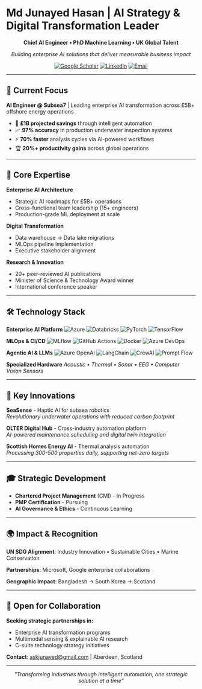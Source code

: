 # Md Junayed Hasan | AI Strategy & Digital Transformation Leader

<div align="center">

**Chief AI Engineer • PhD Machine Learning • UK Global Talent**

*Building enterprise AI solutions that deliver measurable business impact*

[![Google Scholar](https://img.shields.io/badge/Google%20Scholar-4285F4?style=for-the-badge&logo=google-scholar&logoColor=white)](https://scholar.google.com/citations?user=6dp1PZAAAAAJ&hl=en)
[![LinkedIn](https://img.shields.io/badge/LinkedIn-0077B5?style=for-the-badge&logo=linkedin&logoColor=white)](https://www.linkedin.com/in/mdjunayedhasan/)
[![Email](https://img.shields.io/badge/Email-D14836?style=for-the-badge&logo=gmail&logoColor=white)](mailto:askjunayed@gmail.com)


</div>

---

## 💼 Current Focus

**AI Engineer @ Subsea7** | Leading enterprise AI transformation across £5B+ offshore energy operations

- 🎯 **£1B projected savings** through intelligent automation
- 📈 **97% accuracy** in production underwater inspection systems  
- ⚡ **70% faster** analysis cycles via AI-powered workflows
- 🏆 **20%+ productivity gains** across global operations

---

## 🚀 Core Expertise

**Enterprise AI Architecture**
- Strategic AI roadmaps for £5B+ operations
- Cross-functional team leadership (15+ engineers)
- Production-grade ML deployment at scale

**Digital Transformation**
- Data warehouse → Data lake migrations
- MLOps pipeline implementation  
- Executive stakeholder alignment

**Research & Innovation**
- 20+ peer-reviewed AI publications
- Minister of Science & Technology Award winner
- International conference speaker

---

## 🛠️ Technology Stack

**Enterprise AI Platform**
![Azure](https://img.shields.io/badge/Azure-0078D4?style=flat&logo=microsoft-azure&logoColor=white)
![Databricks](https://img.shields.io/badge/Databricks-FF3621?style=flat&logo=databricks&logoColor=white)
![PyTorch](https://img.shields.io/badge/PyTorch-EE4C2C?style=flat&logo=pytorch&logoColor=white)
![TensorFlow](https://img.shields.io/badge/TensorFlow-FF6F00?style=flat&logo=tensorflow&logoColor=white)

**MLOps & CI/CD**
![MLflow](https://img.shields.io/badge/MLflow-0194E2?style=flat&logo=mlflow&logoColor=white)
![GitHub Actions](https://img.shields.io/badge/GitHub%20Actions-2088FF?style=flat&logo=github-actions&logoColor=white)
![Docker](https://img.shields.io/badge/Docker-2496ED?style=flat&logo=docker&logoColor=white)
![Azure DevOps](https://img.shields.io/badge/Azure%20DevOps-0078D7?style=flat&logo=azure-devops&logoColor=white)

**Agentic AI & LLMs**
![Azure OpenAI](https://img.shields.io/badge/Azure%20OpenAI-412991?style=flat&logo=openai&logoColor=white)
![LangChain](https://img.shields.io/badge/LangChain-121212?style=flat&logo=chainlink&logoColor=white)
![CrewAI](https://img.shields.io/badge/CrewAI-FF6B6B?style=flat&logo=ai&logoColor=white)
![Prompt Flow](https://img.shields.io/badge/Azure%20Prompt%20Flow-00BCF2?style=flat&logo=microsoft&logoColor=white)

**Specialized Hardware**
*Acoustic • Thermal • Sonar • EEG • Computer Vision Sensors*

---

## 🌟 Key Innovations

**SeaSense** - Haptic AI for subsea robotics  
*Revolutionary underwater operations with reduced carbon footprint*

**OLTER Digital Hub** - Cross-industry automation platform  
*AI-powered maintenance scheduling and digital twin integration*

**Scottish Homes Energy AI** - Thermal analysis automation  
*Processing 300-500 properties daily, supporting net-zero targets*

---

## 🎓 Strategic Development

- **Chartered Project Management** (CMI) - In Progress
- **PMP Certification** - Pursuing  
- **AI Governance & Ethics** - Continuous Learning

---

## 🌍 Impact & Recognition

**UN SDG Alignment**: Industry Innovation • Sustainable Cities • Marine Conservation

**Partnerships**: Microsoft, Google enterprise collaborations

**Geographic Impact**: Bangladesh → South Korea → Scotland

---

## 🤝 Open for Collaboration

**Seeking strategic partnerships in:**
- Enterprise AI transformation programs
- Multimodal sensing & explainable AI research  
- C-suite technology strategy initiatives

**Contact**: [askjunayed@gmail.com](mailto:askjunayed@gmail.com) | Aberdeen, Scotland

---

<div align="center">
<i>"Transforming industries through intelligent automation, one strategic solution at a time"</i>
</div>
